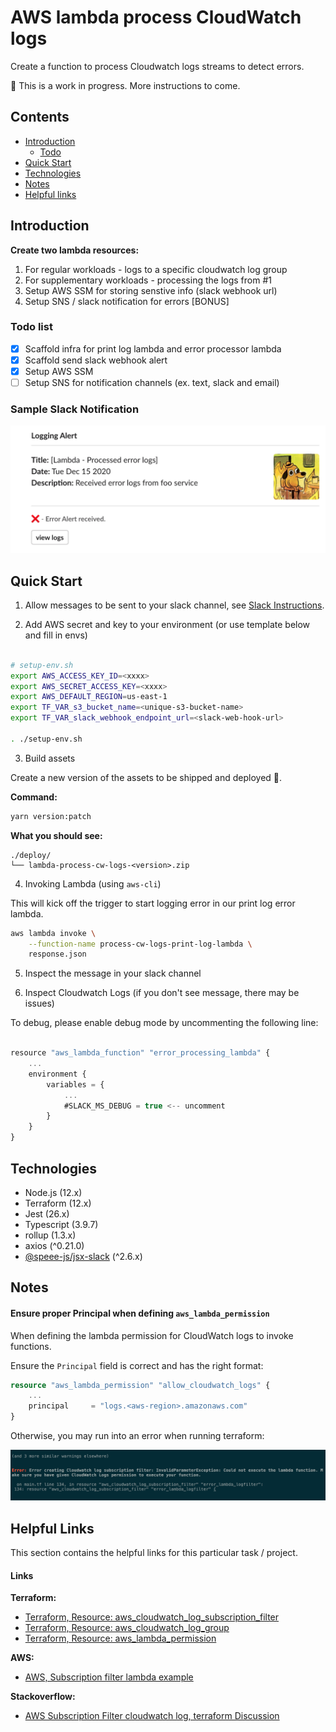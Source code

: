# AWS lambda process CloudWatch logs 

Create a function to process Cloudwatch logs streams to detect errors.


🚧 This is a work in progress. More instructions to come.

## Contents 

- [Introduction](#introduction)  
   - [Todo](#todo-list)
- [Quick Start](#quick-start)
- [Technologies](#technologies)
- [Notes](#notes)
- [Helpful links](#helpful-links)


## Introduction

**Create two lambda resources:**

1. For regular workloads - logs to a specific cloudwatch log group
2. For supplementary workloads - processing the logs from #1
3. Setup AWS SSM for storing senstive info (slack webhook url)
4. Setup SNS / slack notification for errors [BONUS]


### Todo list 

- [x] Scaffold infra for print log lambda and error processor lambda 
- [x] Scaffold send slack webhook alert
- [x] Setup AWS SSM
- [ ] Setup SNS for notification channels (ex. text, slack and email)

### Sample Slack Notification

![alt slack notificaiton sample](./images/lambda-log-sample-slack-notification.png)


## Quick Start


1. Allow messages to be sent to your slack channel, see [Slack Instructions](https://api.slack.com/messaging/webhooks).

2. Add AWS secret and key to your environment (or use template below and fill in envs)

```sh

# setup-env.sh
export AWS_ACCESS_KEY_ID=<xxxx>
export AWS_SECRET_ACCESS_KEY=<xxxx>
export AWS_DEFAULT_REGION=us-east-1
export TF_VAR_s3_bucket_name=<unique-s3-bucket-name>
export TF_VAR_slack_webhook_endpoint_url=<slack-web-hook-url>

. ./setup-env.sh

```

3. Build assets

Create a new version of the assets to be shipped and deployed 🚀.

**Command:**
```sh
yarn version:patch
```

**What you should see:**
```
./deploy/
└── lambda-process-cw-logs-<version>.zip
```

4. Invoking Lambda (using `aws-cli`)

This will kick off the trigger to start logging error in our print log error lambda.

```sh
aws lambda invoke \
    --function-name process-cw-logs-print-log-lambda \
    response.json
```

5. Inspect the message in your slack channel


6. Inspect Cloudwatch Logs (if you don't see message, there may be issues)

To debug, please enable debug mode by uncommenting the following line:

```ts

resource "aws_lambda_function" "error_processing_lambda" {
    ...
    environment {
        variables = {
            ...
            #SLACK_MS_DEBUG = true <-- uncomment
        }
    }
}
```

## Technologies

- Node.js (12.x)
- Terraform (12.x)
- Jest (26.x)
- Typescript (3.9.7)
- rollup (1.3.x)
- axios (^0.21.0)
- [@speee-js/jsx-slack](https://github.com/speee/jsx-slack) (^2.6.x)

## Notes


#### Ensure proper Principal when defining `aws_lambda_permission`


When defining the lambda permission for CloudWatch logs to invoke functions.

Ensure the `Principal` field is correct and has the right format:

```tf
resource "aws_lambda_permission" "allow_cloudwatch_logs" {
    ...
    principal     = "logs.<aws-region>.amazonaws.com"
}
```

Otherwise, you may run into an error when running terraform:

![alt lambda tf error](./images/tf-lambda-error-cw-logs.png)


## Helpful Links

This section contains the helpful links for this particular task / project.

#### Links

**Terraform:**  
- [Terraform, Resource: aws_cloudwatch_log_subscription_filter](https://registry.terraform.io/providers/hashicorp/aws/latest/docs/resources/cloudwatch_log_subscription_filter)  
- [Terraform, Resource: aws_cloudwatch_log_group](https://registry.terraform.io/providers/hashicorp/aws/latest/docs/resources/cloudwatch_log_group)  
- [Terraform, Resource: aws_lambda_permission](https://registry.terraform.io/providers/hashicorp/aws/latest/docs/resources/lambda_permission)  

**AWS:**  
- [AWS, Subscription filter lambda example](https://docs.aws.amazon.com/AmazonCloudWatch/latest/logs/SubscriptionFilters.html#LambdaFunctionExample)  

**Stackoverflow:**  

- [AWS Subscription Filter cloudwatch log, terraform Discussion](https://stackoverflow.com/questions/38407660/terraform-configuring-cloudwatch-log-subscription-delivery-to-lambda/38428834#38428834)
